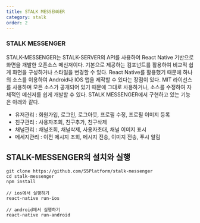 ```yaml
---
title: STALK MESSENGER
category: stalk
order: 2
---
```


### STALK MESSENGER

STALK-MESSENGER는 STALK-SERVER의 API를 사용하여 React Native 기반으로 화면을 개발한 오픈소스 메신저이다. 기본으로 제공하는 컴포넌트를 활용하여 비교적 쉽게 화면을 구성하거나 스타일을 변경할 수 있다. React Native를 활용했기 때문에 하나의 소스를 이용하여 Android나 IOS 앱을 제작할 수 있다는 장점이 있다. MIT 라이선스를 사용하며 모든 소스가 공개되어 있기 때문에 그대로 사용하거나, 소스를 수정하여 자체적인 메신저를 쉽게 개발할 수 있다. STALK MESSENGER에서 구현하고 있는 기능은 아래와 같다.

-	유저관리 : 회원가입, 로그인, 로그아웃, 프로필 수정, 프로필 이미지 등록
-	친구관리 : 사용자조회, 친구추가, 친구삭제
-	채널관리 : 채널조회, 채널삭제, 사용자초대, 채널 이미지 표시
-	메세지관리 : 이전 메시지 조회, 메시지 전송, 이미지 전송, 푸시 알림

## STALK-MESSENGER의 설치와 실행

```
git clone https://github.com/S5Platform/stalk-messenger
cd stalk-messenger
npm install
```


```
// ios에서 실행하기
react-native run-ios
```

```
// android에서 실행하기
react-native run-android
```
